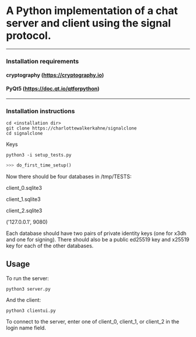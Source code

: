 
# A Python implementation of a chat server and client using the signal protocol.

***
### Installation requirements

#### cryptography (https://cryptography.io)

#### PyQt5 (https://doc.qt.io/qtforpython)
***

### Installation instructions

```commandline
cd <installation dir>
git clone https://charlottewalkerkahne/signalclone
cd signalclone
```
Keys 
```commandline
python3 -i setup_tests.py
```
```python
>>> do_first_time_setup()
```
Now there should be four databases in /tmp/TESTS:

client_0.sqlite3

client_1.sqlite3

client_2.sqlite3

('127.0.0.1', 9080)

Each database should have two pairs of private identity keys (one for x3dh and one for signing). 
There should also be a public ed25519 key and x25519 key for each of the other databases.

## Usage
To run the server:
```commandline
python3 server.py
```
And the client:
```commandline
python3 clientui.py
```

To connect to the server, enter one of client_0, client_1, or client_2 in the login name field.